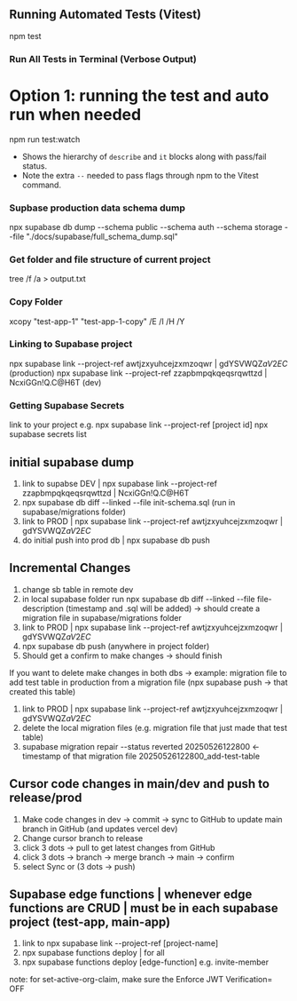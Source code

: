 ## Running Automated Tests (Vitest)

npm test

### Run All Tests in Terminal (Verbose Output)

# Option 1: running the test and auto run when needed
npm run test:watch

* Shows the hierarchy of `describe` and `it` blocks along with pass/fail status.
* Note the extra `--` needed to pass flags through npm to the Vitest command.

### Supbase production data schema dump
npx supabase db dump --schema public --schema auth --schema storage --file "./docs/supabase/full_schema_dump.sql"

### Get folder and file structure of current project
tree /f /a > output.txt

### Copy Folder
xcopy "test-app-1" "test-app-1-copy" /E /I /H /Y

### Linking to Supabase project
npx supabase link --project-ref awtjzxyuhcejzxmzoqwr | gdYSVWQZ$aV2EC$ (production)
npx supabase link --project-ref zzapbmpqkqeqsrqwttzd | NcxiGGn!Q.C@H6T (dev)

### Getting Supabase Secrets
link to your project e.g. npx supabase link --project-ref [project id]
npx supabase secrets list

## initial supabase dump
1. link to supabse DEV | npx supabase link --project-ref zzapbmpqkqeqsrqwttzd | NcxiGGn!Q.C@H6T
2. npx supabase db diff --linked --file init-schema.sql (run in supabase/migrations folder)
3. link to PROD | npx supabase link --project-ref awtjzxyuhcejzxmzoqwr | gdYSVWQZ$aV2EC$
4. do initial push into prod db | npx supabase db push

## Incremental Changes
1. change sb table in remote dev
2. in local supabase folder run npx supabase db diff --linked --file file-description (timestamp and .sql will be added)
-> should create a migration file in supabase/migrations folder
3. link to PROD | npx supabase link --project-ref awtjzxyuhcejzxmzoqwr | gdYSVWQZ$aV2EC$
4. npx supabase db push (anywhere in project folder)
5. Should get a confirm to make changes -> should finish

If you want to delete make changes in both dbs
-> example: migration file to add test table in production from a migration file (npx supabase push -> that created this table)
1. link to PROD | npx supabase link --project-ref awtjzxyuhcejzxmzoqwr | gdYSVWQZ$aV2EC$
2. delete the local migration files (e.g. migration file that just made that test table)
3. supabase migration repair --status reverted 20250526122800 <- timestamp of that migration file 20250526122800_add-test-table

## Cursor code changes in main/dev and push to release/prod
1. Make code changes in dev -> commit -> sync to GitHub to update main branch in GitHub (and updates vercel dev)
2. Change cursor branch to release
3. click 3 dots -> pull to get latest changes from GitHub
4. click 3 dots -> branch -> merge branch -> main -> confirm
5. select Sync or (3 dots -> push)

## Supabase edge functions | whenever edge functions are CRUD | must be in each supabase project (test-app, main-app)
1. link to npx supabase link --project-ref [project-name]
2. npx supabase functions deploy | for all
3. npx supabase functions deploy [edge-function] e.g. invite-member

note: for set-active-org-claim, make sure the Enforce JWT Verification= OFF